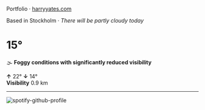 Portfolio · [harryyates.com](https://harryyates.com)

<!-- WEATHER_START -->
Based in Stockholm · *There will be partly cloudy today*

# 15°
🌫️ **Foggy conditions with significantly reduced visibility**

**↑** 22° **↓** 14°  
**Visibility** 0.9 km

---
<!-- WEATHER_END -->

<p align="left">
  <a>
    <img src="https://spotify-github-profile.kittinanx.com/api/view?uid=bigbello&cover_image=true&theme=natemoo-re&show_offline=true&background_color=121212&interchange=false&bar_color=53b14f&bar_color_cover=false" alt="spotify-github-profile">
  </a>
</p>
